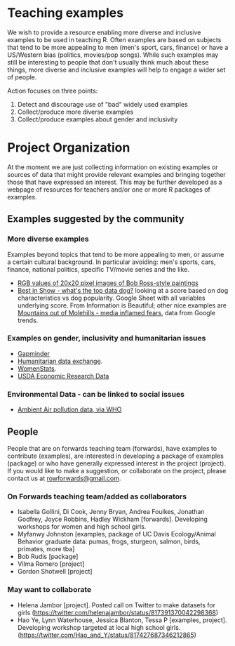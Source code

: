 # Teaching examples

We wish to provide a resource enabling more diverse and inclusive examples to be used in teaching R. Often examples are based on subjects that tend to be more appealing to men (men's sport, cars, finance) or have a US/Western bias (politics, movies/pop songs). While such examples may still be interesting to people that don't usually think much about these things, more diverse and inclusive examples will help to engage a wider set of people.

Action focuses on three points:

1. Detect and discourage use of "bad" widely used examples
2. Collect/produce more diverse examples
3. Collect/produce examples about gender and inclusivity

# Project Organization

At the moment we are just collecting information on existing examples or sources of data that might provide relevant examples and bringing together those that have expressed an interest. This may be further developed as a webpage of resources for teachers and/or one or more R packages of examples.

## Examples suggested by the community

### More diverse examples

Examples beyond topics that tend to be more appealing to men, or assume a certain cultural background. In particular avoiding: men's sports, cars, finance, national politics, specific TV/movie series and the like.

- [RGB values of 20x20 pixel images of Bob Ross-style paintings](https://github.com/sctyner/joy-of-clustering/blob/master/clean_paint_data.csv)
- [Best in Show - what's the top data dog?](http://www.informationisbeautiful.net/visualizations/best-in-show-whats-the-top-data-dog/) looking at a score based on dog characteristics vs dog popularity. Google Sheet with all variables underlying score. From Information is Beautiful; other nice examples are [Mountains out of Molehills - media inflamed fears](http://www.informationisbeautiful.net/visualizations/mountains-out-of-molehills/), data from Google trends.

### Examples on gender, inclusivity and humanitarian issues

- [Gapminder](https://cran.r-project.org/package=gapminder)
- [Humanitarian data exchange](https://data.humdata.org).
- [WomenStats](http://www.womanstats.org).
- [USDA Economic Research Data](https://www.ers.usda.gov/data-products)

### Environmental Data - can be linked to social issues

- [Ambient Air pollution data, via WHO](http://www.who.int/phe/health_topics/outdoorair/databases/cities/en/)

## People

People that are on forwards teaching team (forwards), have examples to contribute (examples), are interested in developing a package of examples (package) or who have generally expressed interest in the project (project). If you would like to make a suggestion, or collaborate on the project, please contact us at rowforwards@gmail.com.

### On Forwards teaching team/added as collaborators

- Isabella Gollini, Di Cook, Jenny Bryan, Andrea Foulkes, Jonathan Godfrey, Joyce Robbins, Hadley Wickham [forwards]. Developing workshops for women and high school girls.
- Myfanwy Johnston [examples, package of UC Davis Ecology/Animal Behavior graduate data: pumas, frogs, sturgeon, salmon, birds, primates, more tba]
- Bob Rudis [package]
- Vilma Romero [project]
- Gordon Shotwell [project]

### May want to collaborate

- Helena Jambor [project]. Posted call on Twitter to make datasets for girls (https://twitter.com/helenajambor/status/817391370042298368)
- Hao Ye, Lynn Waterhouse, Jessica Blanton, Tessa P [examples, project]. Developing workshop targeted at local high school girls. (https://twitter.com/Hao_and_Y/status/817427687346212865)


